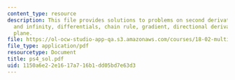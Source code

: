 ```yaml
---
content_type: resource
description: This file provides solutions to problems on second derivative test, boundaries
  and infinity, differentials, chain rule, gradient, directional derivative, and tangent
  plane.
file: https://ol-ocw-studio-app-qa.s3.amazonaws.com/courses/18-02-multivariable-calculus-spring-2006/1150a6e22e1617a716b1dd05bd7e63d3_ps4_sol.pdf
file_type: application/pdf
resourcetype: Document
title: ps4_sol.pdf
uid: 1150a6e2-2e16-17a7-16b1-dd05bd7e63d3
---
```


